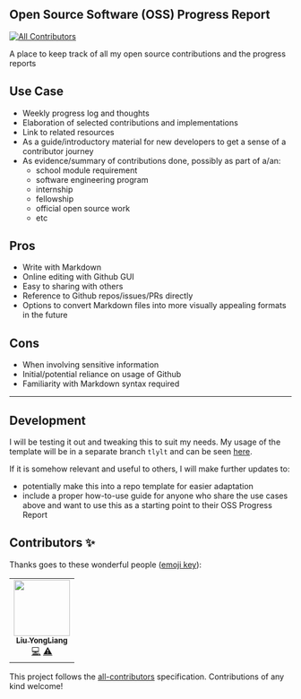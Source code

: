 ## Open Source Software (OSS) Progress Report
<!-- ALL-CONTRIBUTORS-BADGE:START - Do not remove or modify this section -->
[![All Contributors](https://img.shields.io/badge/all_contributors-1-orange.svg?style=flat-square)](#contributors-)
<!-- ALL-CONTRIBUTORS-BADGE:END -->
A place to keep track of all my open source contributions and the progress reports

## Use Case
- Weekly progress log and thoughts
- Elaboration of selected contributions and implementations
- Link to related resources
- As a guide/introductory material for new developers to get a sense of a contributor journey
- As evidence/summary of contributions done, possibly as part of a/an:
  - school module requirement
  - software engineering program
  - internship
  - fellowship
  - official open source work
  - etc

## Pros
- Write with Markdown
- Online editing with Github GUI
- Easy to sharing with others
- Reference to Github repos/issues/PRs directly
- Options to convert Markdown files into more visually appealing formats in the future

## Cons
- When involving sensitive information
- Initial/potential reliance on usage of Github
- Familiarity with Markdown syntax required

---

## Development
I will be testing it out and tweaking this to suit my needs. My usage of the template will be in a separate branch `tlylt` and can be seen [here](https://github.com/tlylt/oss-progress-report/blob/tlylt/nus-oss/markbind.md).

If it is somehow relevant and useful to others, I will make further updates to:
- potentially make this into a repo template for easier adaptation
- include a proper how-to-use guide for anyone who share the use cases above and want to use this as a starting point to their OSS Progress Report

## Contributors ✨

Thanks goes to these wonderful people ([emoji key](https://allcontributors.org/docs/en/emoji-key)):

<!-- ALL-CONTRIBUTORS-LIST:START - Do not remove or modify this section -->
<!-- prettier-ignore-start -->
<!-- markdownlint-disable -->
<table>
  <tr>
    <td align="center"><a href="https://tlylt.github.io/"><img src="https://avatars.githubusercontent.com/u/41845017?v=4?s=100" width="100px;" alt=""/><br /><sub><b>Liu YongLiang</b></sub></a><br /><a href="https://github.com/tlylt/oss-progress-report/commits?author=tlylt" title="Code">💻</a> <a href="https://github.com/tlylt/oss-progress-report/commits?author=tlylt" title="Tests">⚠️</a></td>
  </tr>
</table>

<!-- markdownlint-restore -->
<!-- prettier-ignore-end -->

<!-- ALL-CONTRIBUTORS-LIST:END -->

This project follows the [all-contributors](https://github.com/all-contributors/all-contributors) specification. Contributions of any kind welcome!
